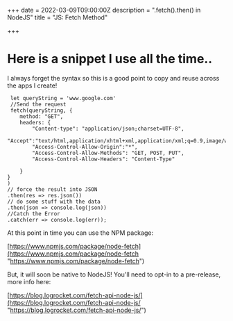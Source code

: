 +++
date = 2022-03-09T09:00:00Z
description = ".fetch().then() in NodeJS"
title = "JS: Fetch Method"

+++
# Here is a snippet I use all the time..

I always forget the syntax so this is a good point to copy and reuse across the apps I create! 

     let queryString = 'www.google.com'
     //Send the request
     fetch(queryString, {
        method: "GET",
        headers: {
            "Content-type": "application/json;charset=UTF-8",
            "Accept":"text/html,application/xhtml+xml,application/xml;q=0.9,image/webp,*/*;q=0.8",
            "Access-Control-Allow-Origin":"*", 
            "Access-Control-Allow-Methods": "GET, POST, PUT",
            "Access-Control-Allow-Headers": "Content-Type"
            
        }
    }
    )
    // force the result into JSON
    .then(res => res.json())
    // do some stuff with the data
    .then(json => console.log(json)) 
    //Catch the Error
    .catch(err => console.log(err));

At this point in time you can use the NPM package:

[https://www.npmjs.com/package/node-fetch](https://www.npmjs.com/package/node-fetch "https://www.npmjs.com/package/node-fetch")

But, it will soon be native to NodeJS! You'll need to opt-in to a pre-release, more info here:

[https://blog.logrocket.com/fetch-api-node-js/](https://blog.logrocket.com/fetch-api-node-js/ "https://blog.logrocket.com/fetch-api-node-js/") 